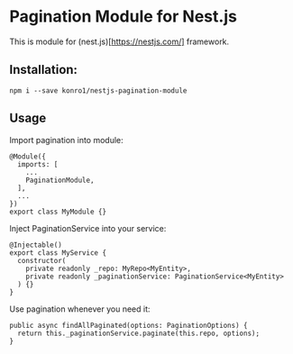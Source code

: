 # Pagination Module for Nest.js

This is module for (nest.js)[https://nestjs.com/] framework.

## Installation:

`npm i --save konro1/nestjs-pagination-module`

## Usage
Import pagination into module:

```
@Module({
  imports: [
    ...
    PaginationModule,
  ],
  ...
})
export class MyModule {}
```

Inject PaginationService into your service:

```
@Injectable()
export class MyService {
  constructor(
    private readonly _repo: MyRepo<MyEntity>,
    private readonly _paginationService: PaginationService<MyEntity>
  ) {}
}
```

Use pagination whenever you need it:

```
public async findAllPaginated(options: PaginationOptions) {
  return this._paginationService.paginate(this.repo, options);
}
```
